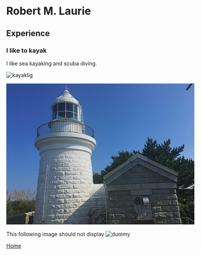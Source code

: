 # Robert M. Laurie
## Experience
### I like to kayak 
I like sea kayaking and scuba diving.

![kayak](https://www.mojosavings.com/wp-content/uploads/2018/03/Lifetime-Tamarack-Angler-10%E2%80%B2-Kayak-in-Tan.jpg "Nice kayak")lig

![lighthouse](lighthouse.jpg)

This following image should not display
![dummy](dummy.jpg)

[Home](index)
